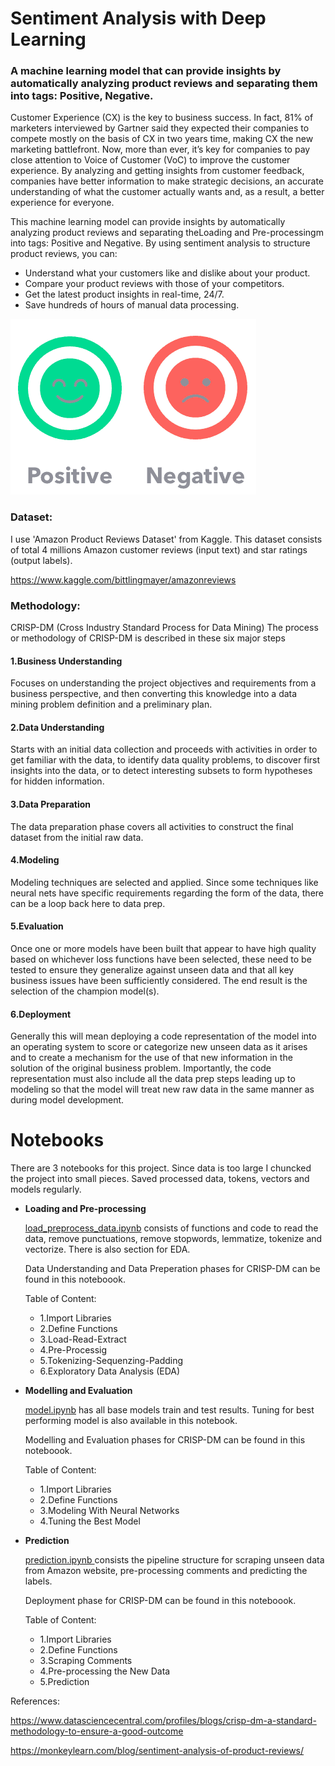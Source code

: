 
# Sentiment Analysis with Deep Learning

### A machine learning model that can provide insights by automatically analyzing product reviews and separating them into tags: Positive, Negative.

Customer Experience (CX) is the key to business success. In fact, 81% of marketers interviewed by Gartner said they expected their companies to compete mostly on the basis of CX in two years time, making CX the new marketing battlefront. Now, more than ever, it’s key for companies to pay close attention to Voice of Customer (VoC) to improve the customer experience. By analyzing and getting insights from customer feedback, companies have better information to make strategic decisions, an accurate understanding of what the customer actually wants and, as a result, a better experience for everyone.

This machine learning model can provide insights by automatically analyzing product reviews and separating theLoading and Pre-processingm into tags: Positive and Negative. By using sentiment analysis to structure product reviews, you can:

- Understand what your customers like and dislike about your product.
- Compare your product reviews with those of your competitors.
- Get the latest product insights in real-time, 24/7.
- Save hundreds of hours of manual data processing.


![sentiment](https://raw.githubusercontent.com/fcamuz/sentiment-analysis-with-deep-learning/master/images/sentiment.png)


### Dataset:
I use 'Amazon Product Reviews Dataset' from Kaggle. This dataset consists of total 4 millions Amazon customer reviews (input text) and star ratings (output labels). 

https://www.kaggle.com/bittlingmayer/amazonreviews


### Methodology:
CRISP-DM (Cross Industry Standard Process for Data Mining)
The process or methodology of CRISP-DM is described in these six major steps

#### 1.Business Understanding
Focuses on understanding the project objectives and requirements from a business perspective, and then converting this knowledge into a data mining problem definition and a preliminary plan.

#### 2.Data Understanding
Starts with an initial data collection and proceeds with activities in order to get familiar with the data, to identify data quality problems, to discover first insights into the data, or to detect interesting subsets to form hypotheses for hidden information.

#### 3.Data Preparation
The data preparation phase covers all activities to construct the final dataset from the initial raw data.

#### 4.Modeling
Modeling techniques are selected and applied.  Since some techniques like neural nets have specific requirements regarding the form of the data, there can be a loop back here to data prep.

#### 5.Evaluation
Once one or more models have been built that appear to have high quality based on whichever loss functions have been selected, these need to be tested to ensure they generalize against unseen data and that all key business issues have been sufficiently considered.  The end result is the selection of the champion model(s).

#### 6.Deployment
Generally this will mean deploying a code representation of the model into an operating system to score or categorize new unseen data as it arises and to create a mechanism for the use of that new information in the solution of the original business problem.  Importantly, the code representation must also include all the data prep steps leading up to modeling so that the model will treat new raw data in the same manner as during model development.

# Notebooks

There are 3 notebooks for this project. Since data is too large I chuncked the project into small pieces. Saved processed data, tokens, vectors and models regularly. 

- **Loading and Pre-processing** 

  [load_preprocess_data.ipynb](https://github.com/fcamuz/sentiment-analysis-with-deep-learning/blob/master/load_preprocess_data.ipynb)
   consists of functions and code to read the data, remove punctuations,  remove stopwords, lemmatize, tokenize and vectorize. There is also section for EDA. 



    Data Understanding and Data Preperation phases for CRISP-DM can be found in this noteboook.

   Table of Content:
  - 1.Import Libraries
  - 2.Define Functions
  - 3.Load-Read-Extract
  - 4.Pre-Processig
  - 5.Tokenizing-Sequenzing-Padding
  - 6.Exploratory Data Analysis (EDA)

  
- **Modelling and Evaluation**

  [model.ipynb](https://github.com/fcamuz/sentiment-analysis-with-deep-learning/blob/master/model.ipynb) has all base models train and test results. Tuning for best performing model is also available in this notebook.   



    Modelling and Evaluation phases for CRISP-DM can be found in this noteboook.
    
    Table of Content:
  - 1.Import Libraries
  - 2.Define Functions
  - 3.Modeling With Neural Networks
  - 4.Tuning the Best Model
  
- **Prediction**
  
  [prediction.ipynb ](https://github.com/fcamuz/sentiment-analysis-with-deep-learning/blob/master/prediction.ipynb) 
   consists the pipeline structure for scraping unseen data from Amazon website, pre-processing comments and predicting the labels. 


    Deployment phase for CRISP-DM can be found in this noteboook.
    
    Table of Content:
    - 1.Import Libraries
    - 2.Define Functions 
    - 3.Scraping Comments
    - 4.Pre-processing the New Data
    - 5.Prediction



  








References:

https://www.datasciencecentral.com/profiles/blogs/crisp-dm-a-standard-methodology-to-ensure-a-good-outcome

https://monkeylearn.com/blog/sentiment-analysis-of-product-reviews/